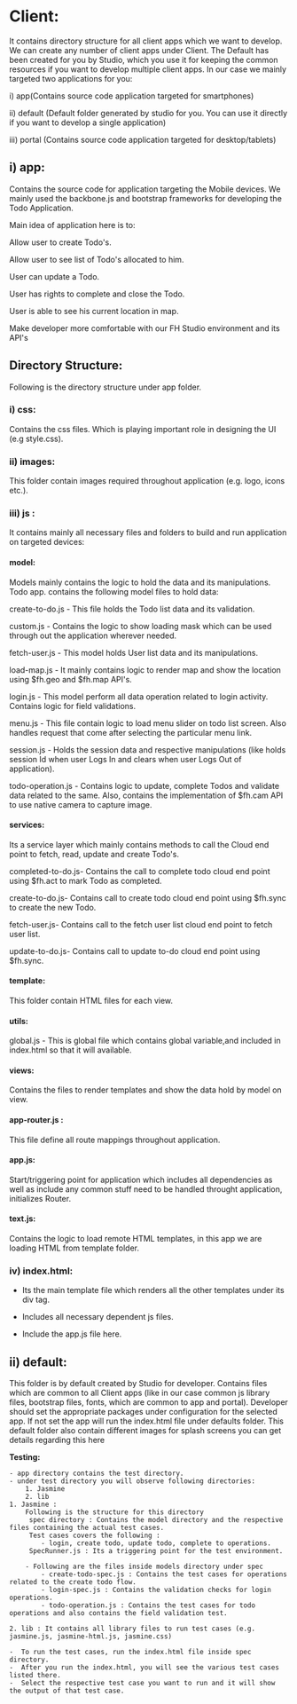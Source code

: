 # Client: #
It contains directory structure for all client apps which we want to develop. We can create any number of client apps under Client. The Default has been created for you by Studio, which you use it for keeping the common resources if you want to develop multiple client apps.
In our case we mainly targeted two applications for you:

i) app(Contains source code application targeted for smartphones)

ii) default	(Default folder generated by studio for you. You can use it directly if you want to develop a single application)

iii) portal	(Contains source code application targeted for desktop/tablets)

## i) app: 
Contains the source code for application targeting the Mobile devices. We mainly used the backbone.js and bootstrap frameworks for developing the Todo Application.

Main idea of application here is to:

Allow user to create Todo's.

Allow user to see list of Todo's allocated to him.

User can update a Todo.

User has rights to complete and close the Todo.

User is able to see his current location in map.

Make developer more comfortable with our FH Studio environment and its API's

## Directory Structure:

Following is the directory structure under app folder.

### i) css: 
Contains the css files. Which is playing important role in designing the UI (e.g style.css).
	
### ii) images:
This folder contain images required throughout application (e.g. logo, icons etc.).
	
### iii) js : 
It contains mainly all necessary files and folders to build and run application on targeted devices:
		
#### model:  
Models mainly contains the logic to hold the data and its manipulations. Todo app. contains the following model files to hold data:
			
create-to-do.js - This file holds the Todo list data and its validation.
			
custom.js - Contains the logic to show loading mask which can be used through out the application wherever needed.

fetch-user.js - This model holds User list data and its manipulations.
		
load-map.js - It mainly contains logic to render map and show the location using $fh.geo and $fh.map API's. 
			
login.js - This model perform all data operation related to login activity. Contains logic for field validations.
			
menu.js - This file contain logic to load menu slider on todo list screen. Also handles request that come after selecting the particular menu link.

session.js - Holds the session data and respective manipulations (like holds session Id when user Logs In and clears when user Logs Out of application).

todo-operation.js - Contains logic to update, complete Todos and validate data related to the same. Also, contains the implementation of $fh.cam API to use native camera to capture image.
		
#### services:

Its a service layer which mainly contains methods to call the Cloud end point to fetch, read, update and create Todo's.
			
completed-to-do.js- Contains the call to complete todo cloud end point using $fh.act to mark Todo as completed.
	
create-to-do.js- Contains call to create todo cloud end point using $fh.sync to create the new Todo.

fetch-user.js- Contains call to the fetch user list cloud end point to fetch user list.

update-to-do.js- Contains call to update to-do cloud end point using $fh.sync.
 
#### template: 
 
This folder contain HTML files for each view.

#### utils:

global.js - This is global file which contains global variable,and included in index.html so that it will available.

#### views: 
Contains the files to render templates and show the data hold by model on view.
		
#### app-router.js :
This file define all route mappings throughout application.

#### app.js: 
Start/triggering point for application which includes all dependencies as well as include any common stuff need to be handled throught application, initializes Router.

#### text.js: 
Contains the logic to load remote HTML templates, in this app we are loading HTML from template folder.
	
### iv) index.html:
- Its the main template file which renders all the other templates under its div tag.

- Includes all necessary dependent js files.

- Include the app.js file here.

## ii) default: 
This folder is by default created by Studio for developer. Contains files which are common to all Client apps (like in our case common js library files, bootstrap files, fonts, which are common to app and portal). 
Developer should set the appropriate packages under configuration for the selected app. If not set the app will run the index.html file under defaults folder.
This default folder also contain different images for splash screens you can get details regarding this here 


**Testing:**

	- app directory contains the test directory.
	- under test directory you will observe following directories: 
		1. Jasmine
		2. lib
	1. Jasmine : 
	    Following is the structure for this directory
		 spec directory : Contains the model directory and the respective files containing the actual test cases.
		 Test cases covers the following :
			- login, create todo, update todo, complete to operations.
		 SpecRunner.js : Its a triggering point for the test environment. 
		 
		- Following are the files inside models directory under spec 
			- create-todo-spec.js : Contains the test cases for operations related to the create todo flow.
			- login-spec.js : Contains the validation checks for login operations.
			- todo-operation.js : Contains the test cases for todo operations and also contains the field validation test.

	2. lib : It contains all library files to run test cases (e.g. jasmine.js, jasmine-html.js, jasmine.css)

    -  To run the test cases, run the index.html file inside spec directory.
    -  After you run the index.html, you will see the various test cases listed there.
    -  Select the respective test case you want to run and it will show the output of that test case.
